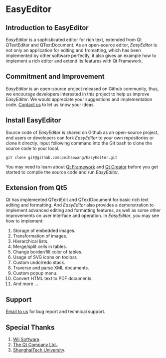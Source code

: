 
# EasyEditor

## Introduction to EasyEditor
*EasyEditor* is a sophisticated editor for rich text, extended from Qt QTextEditor and QTextDocument. As an open-source editor, *EasyEditor* is not only an application for editing and fromatting, which has been implemented by other software perfectly, it also gives an example how to implement a rich editor and extend its features with Qt Framework.

## Commitment and Improvement
*EasyEditor* is an open-source project released on Github community, thus, we encourage developers interested in this project to help us improve *EasyEditor*. We would appreciate your suggestions and implementation code.
[Contact us](mailto:wangpeihao@gmail.com) to let us know your ideas.

## Install EasyEditor
Source code of *EasyEditor* is shared on Github as an open-source project, end users or developers can fork *EasyEditor* to your own repositories or clone it directly. Input following command into the Git bash to clone the source code to your local.
```
git clone git@github.com:peihaowang/EasyEditor.git
```

You may need to learn about [Qt Framework](http://doc.qt.io/qt-5/) and [Qt Creator](http://doc.qt.io/qtcreator/index.html) before you get started to compile the source code and run *EasyEditor*.

## Extension from Qt5
Qt has implemented QTextEdit and QTextDocument for basic rich text editing and formatting. And *EasyEditor* also provides a demonstration to implement advanced editing and formatting features, as well as some other improvements on user interface and operation. In *EasyEditor*, you may see how to implement:
1. Storage of embedded images.
2. Transformation of images.
3. Hierarchical lists.
4. Merge/split cells in tables.
5. Change border/fill color of tables.
6. Usage of SVG icons on toolbar.
7. Custom undo/redo stack.
8. Traverse and parse XML documents.
9. Custom popup menu.
10. Convert HTML text to PDF documents.
11. And more ...

## Support
[Email to us](mailto:wangpeihao@gmail.com) for bug report and technical support.

## Special Thanks
1. [Wjj Software](http://www.wjjsoft.com).
2. [The Qt Company Ltd.](http://www.qt.io/).
3. [ShanghaiTech University](http://www.shanghaitech.edu.cn/).